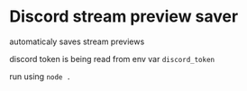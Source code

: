 # Discord stream preview saver
automaticaly saves stream previews

discord token is being read from env var `discord_token`

run using `node .`